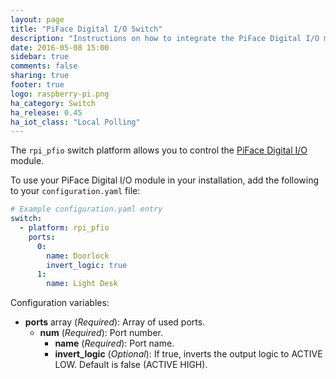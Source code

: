 ```yaml
---
layout: page
title: "PiFace Digital I/O Switch"
description: "Instructions on how to integrate the PiFace Digital I/O module into Home Assistant as a switch."
date: 2016-05-08 15:00
sidebar: true
comments: false
sharing: true
footer: true
logo: raspberry-pi.png
ha_category: Switch
ha_release: 0.45
ha_iot_class: "Local Polling"
---
```


The `rpi_pfio` switch platform allows you to control the [PiFace Digital I/O](http://www.piface.org.uk/products/piface_digital/) module.

To use your PiFace Digital I/O module in your installation, add the following to your `configuration.yaml` file:

```yaml
# Example configuration.yaml entry
switch:
  - platform: rpi_pfio
    ports:
      0:
        name: Doorlock
        invert_logic: true
      1:
        name: Light Desk
```

Configuration variables:

- **ports** array (*Required*): Array of used ports.
  - **num** (*Required*): Port number.
    - **name** (*Required*): Port name.
    - **invert_logic** (*Optional*): If true, inverts the output logic to ACTIVE LOW. Default is false (ACTIVE HIGH).

